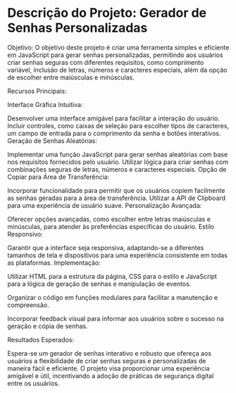 <h1>Descrição do Projeto: Gerador de Senhas Personalizadas</h1>

Objetivo:
O objetivo deste projeto é criar uma ferramenta simples e eficiente em JavaScript para gerar senhas personalizadas, permitindo aos usuários criar senhas seguras com diferentes requisitos, como comprimento variável, inclusão de letras, números e caracteres especiais, além da opção de escolher entre maiúsculas e minúsculas.

Recursos Principais:

Interface Gráfica Intuitiva:

Desenvolver uma interface amigável para facilitar a interação do usuário.
Incluir controles, como caixas de seleção para escolher tipos de caracteres, um campo de entrada para o comprimento da senha e botões interativos.
Geração de Senhas Aleatórias:

Implementar uma função JavaScript para gerar senhas aleatórias com base nos requisitos fornecidos pelo usuário.
Utilizar lógica para criar senhas com combinações seguras de letras, números e caracteres especiais.
Opção de Copiar para Área de Transferência:

Incorporar funcionalidade para permitir que os usuários copiem facilmente as senhas geradas para a área de transferência.
Utilizar a API de Clipboard para uma experiência de usuário suave.
Personalização Avançada:

Oferecer opções avançadas, como escolher entre letras maiúsculas e minúsculas, para atender às preferências específicas do usuário.
Estilo Responsivo:

Garantir que a interface seja responsiva, adaptando-se a diferentes tamanhos de tela e dispositivos para uma experiência consistente em todas as plataformas.
Implementação:

Utilizar HTML para a estrutura da página, CSS para o estilo e JavaScript para a lógica de geração de senhas e manipulação de eventos.

Organizar o código em funções modulares para facilitar a manutenção e compreensão.

Incorporar feedback visual para informar aos usuários sobre o sucesso na geração e cópia de senhas.

Resultados Esperados:

Espera-se um gerador de senhas interativo e robusto que ofereça aos usuários a flexibilidade de criar senhas seguras e personalizadas de maneira fácil e eficiente. O projeto visa proporcionar uma experiência amigável e útil, incentivando a adoção de práticas de segurança digital entre os usuários.